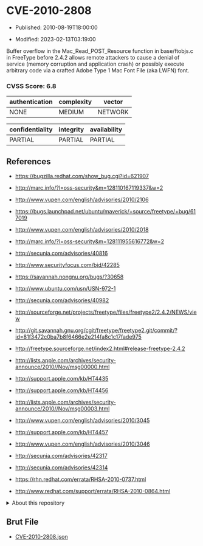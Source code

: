 # CVE-2010-2808

- Published: 2010-08-19T18:00:00

- Modified: 2023-02-13T03:19:00

Buffer overflow in the Mac_Read_POST_Resource function in base/ftobjs.c in FreeType before 2.4.2 allows remote attackers to cause a denial of service (memory corruption and application crash) or possibly execute arbitrary code via a crafted Adobe Type 1 Mac Font File (aka LWFN) font.

### CVSS Score: **6.8**

| authentication | complexity | vector |
| --- | --- | --- |
| NONE | MEDIUM | NETWORK |

| confidentiality | integrity | availability |
| --- | --- | --- |
| PARTIAL | PARTIAL | PARTIAL |

## References

* https://bugzilla.redhat.com/show_bug.cgi?id=621907

* http://marc.info/?l=oss-security&m=128110167119337&w=2

* http://www.vupen.com/english/advisories/2010/2106

* https://bugs.launchpad.net/ubuntu/maverick/+source/freetype/+bug/617019

* http://www.vupen.com/english/advisories/2010/2018

* http://marc.info/?l=oss-security&m=128111955616772&w=2

* http://secunia.com/advisories/40816

* http://www.securityfocus.com/bid/42285

* https://savannah.nongnu.org/bugs/?30658

* http://www.ubuntu.com/usn/USN-972-1

* http://secunia.com/advisories/40982

* http://sourceforge.net/projects/freetype/files/freetype2/2.4.2/NEWS/view

* http://git.savannah.gnu.org/cgit/freetype/freetype2.git/commit/?id=81f3472c0ba7b8f6466e2e214fa8c1c17fade975

* http://freetype.sourceforge.net/index2.html#release-freetype-2.4.2

* http://lists.apple.com/archives/security-announce/2010//Nov/msg00000.html

* http://support.apple.com/kb/HT4435

* http://support.apple.com/kb/HT4456

* http://lists.apple.com/archives/security-announce/2010//Nov/msg00003.html

* http://www.vupen.com/english/advisories/2010/3045

* http://support.apple.com/kb/HT4457

* http://www.vupen.com/english/advisories/2010/3046

* http://secunia.com/advisories/42317

* http://secunia.com/advisories/42314

* https://rhn.redhat.com/errata/RHSA-2010-0737.html

* http://www.redhat.com/support/errata/RHSA-2010-0864.html

<details>
<summary>About this repository</summary> 

  This repository is part of the project [Live Hack CVE](https://github.com/Live-Hack-CVE). Main website can be found [www.live-hack.org](https://www.live-hack.org) 
  
  Made by [Sn0wAlice](https://github.com/Sn0wAlice) for the people that care about security and need to have a feed of the latest CVEs. Hope you enjoy it, don't forget to star the repo and follow me on [Twitter](https://twitter.com/Sn0wAlice) and [Github](https://github.com/Sn0wAlice). And that is my [personnal website](https://www.alice-snow.me/)

  - [Home Page](https://github.com/Live-Hack-CVE)
  - [Framework](https://github.com/Live-Hack-CVE/cve-framework)
  - [CVE database](https://github.com/Live-Hack-CVE/full_database)
  - [Changelog](https://github.com/Live-Hack-CVE/Changelog)
</details>

## Brut File

* [CVE-2010-2808.json](https://raw.githubusercontent.com/Live-Hack-CVE/full_database/main/cves/2010/CVE-2010-2808.json)


